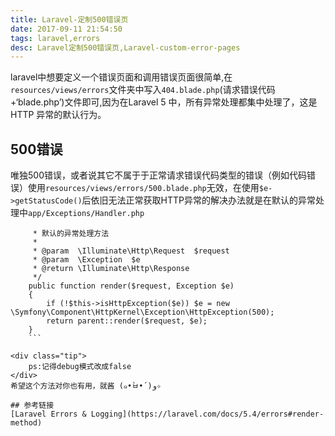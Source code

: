 ```yaml
---
title: Laravel-定制500错误页
date: 2017-09-11 21:54:50
tags: laravel,errors
desc: Laravel定制500错误页,Laravel-custom-error-pages
---
```

laravel中想要定义一个错误页面和调用错误页面很简单,在`resources/views/errors`文件夹中写入`404.blade.php`(请求错误代码+‘blade.php’)文件即可,因为在Laravel 5 中，所有异常处理都集中处理了，这是HTTP 异常的默认行为。<!-- more -->

## 500错误
唯独500错误，或者说其它不属于于正常请求错误代码类型的错误（例如代码错误）使用`resources/views/errors/500.blade.php`无效，在使用`$e->getStatusCode()`后依旧无法正常获取HTTP异常的解决办法就是在默认的异常处理中`app/Exceptions/Handler.php`
```    /**
     * 默认的异常处理方法
     *
     * @param  \Illuminate\Http\Request  $request
     * @param  \Exception  $e
     * @return \Illuminate\Http\Response
     */
    public function render($request, Exception $e)
    {
        if (!$this->isHttpException($e)) $e = new \Symfony\Component\HttpKernel\Exception\HttpException(500);
        return parent::render($request, $e);
    }
    ```

<div class="tip">
    ps:记得debug模式改成false  
</div>
希望这个方法对你也有用，就酱 (๑•̀ㅂ•́)و✧

## 参考链接
[Laravel Errors & Logging](https://laravel.com/docs/5.4/errors#render-method)
